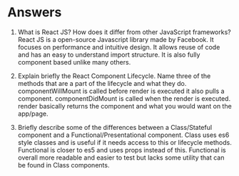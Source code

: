 # Answers

1. What is React JS? How does it differ from other JavaScript frameworks? React JS is a open-source Javascript library made by Facebook. It focuses on performance and intuitive design. It allows reuse of code and has an easy to understand import structure. It is also fully component based unlike many others.


2. Explain briefly the React Component Lifecycle. Name three of the methods that are a part of the lifecycle and what they do. componentWillMount is called before render is executed it also pulls a component. componentDidMount is called when the render is executed. render basically returns the component and what you would want on the app/page.


3. Briefly describe some of the differences between a Class/Stateful component and a Functional/Presentational component.
Class uses es6 style classes and is useful if it needs access to this or lifecycle methods. Functional is closer to es5 and uses props instead of this. Functional is overall more readable and easier to test but lacks some utility that can be found in Class components. 
